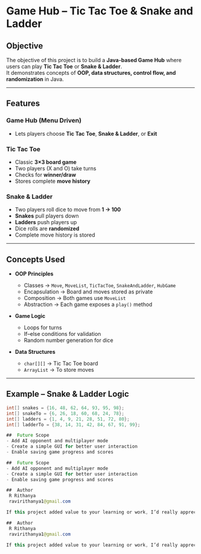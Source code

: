 #  Game Hub – Tic Tac Toe & Snake and Ladder

##  Objective  
The objective of this project is to build a **Java-based Game Hub** where users can play **Tic Tac Toe** or **Snake & Ladder**.  
It demonstrates concepts of **OOP, data structures, control flow, and randomization** in Java.

---

##  Features  

### Game Hub (Menu Driven)  
- Lets players choose **Tic Tac Toe**, **Snake & Ladder**, or **Exit**  

### Tic Tac Toe  
- Classic **3×3 board game**  
- Two players (X and O) take turns  
- Checks for **winner/draw**  
- Stores complete **move history**  

### Snake & Ladder  
- Two players roll dice to move from **1 → 100**  
- **Snakes** pull players down   
- **Ladders** push players up   
- Dice rolls are **randomized**  
- Complete move history is stored  

---

##  Concepts Used  

- **OOP Principles**  
  - Classes → `Move`, `MoveList`, `TicTacToe`, `SnakeAndLadder`, `HubGame`  
  - Encapsulation → Board and moves stored as private  
  - Composition → Both games use `MoveList`  
  - Abstraction → Each game exposes a `play()` method  

- **Game Logic**  
  - Loops for turns  
  - If–else conditions for validation  
  - Random number generation for dice  

- **Data Structures**  
  - `char[][]` → Tic Tac Toe board  
  - `ArrayList` → To store moves  

---

##  Example – Snake & Ladder Logic  

```java
int[] snakes = {16, 48, 62, 64, 93, 95, 98};
int[] snakeTo = {6, 26, 18, 60, 68, 24, 78};
int[] ladders = {1, 4, 9, 21, 28, 51, 72, 80};
int[] ladderTo = {38, 14, 31, 42, 84, 67, 91, 99};

##  Future Scope
- Add AI opponent and multiplayer mode  
- Create a simple GUI for better user interaction  
- Enable saving game progress and scores  

##  Future Scope
- Add AI opponent and multiplayer mode  
- Create a simple GUI for better user interaction  
- Enable saving game progress and scores  

##  Author
 R Rithanya  
 ravirithanya1@gmail.com  

If this project added value to your learning or work, I’d really appreciate your support by giving it a ⭐ on GitHub.

##  Author
 R Rithanya  
 ravirithanya1@gmail.com  

If this project added value to your learning or work, I’d really appreciate your support by giving it a ⭐ on GitHub.

